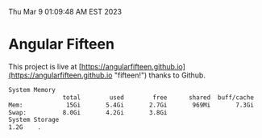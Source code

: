 Thu Mar  9 01:09:48 AM EST 2023

# Angular Fifteen


This project is live at [https://angularfifteen.github.io](https://angularfifteen.github.io "fifteen!") thanks to Github.

```bash
System Memory
               total        used        free      shared  buff/cache   available
Mem:            15Gi       5.4Gi       2.7Gi       969Mi       7.3Gi       8.6Gi
Swap:          8.0Gi       4.2Gi       3.8Gi
System Storage
1.2G	.
```
